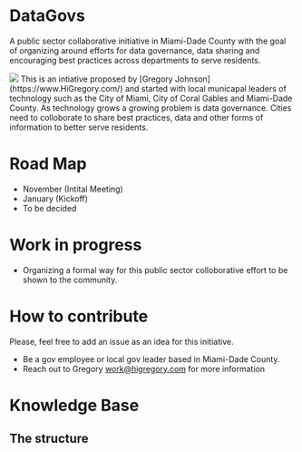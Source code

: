 # DataGovs 
A public sector collaborative initiative in Miami-Dade County with the goal of organizing around efforts for data governance, data sharing and encouraging best practices across departments to serve residents.
 
<img src="i.imgur.com/xZ7xCvS.png">
This is an intiative proposed by [Gregory Johnson](https://www.HiGregory.com/) and started with local municapal leaders of technology 
such as the City of Miami, City of Coral Gables and Miami-Dade County. As technology grows a growing problem is data governance. Cities need to colloborate to share best practices, data and other forms of information to better serve residents. 

# Road Map
- November (Intital Meeting)
- January (Kickoff)
- To be decided

# Work in progress
- Organizing a formal way for this public sector colloborative effort to be shown to the community.

# How to contribute
Please, feel free to add an issue as an idea for this initiative.

- Be a gov employee or local gov leader based in Miami-Dade County.
- Reach out to Gregory work@higregory.com for more information

# Knowledge Base
## The structure

